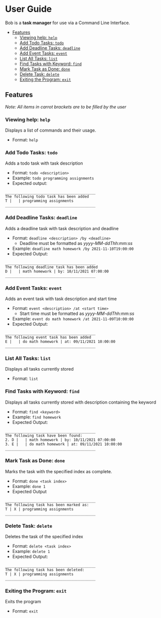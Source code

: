 # User Guide

Bob is a **task manager** for use via a Command Line Interface.

* [Features](#features)
  * [Viewing help: `help`](#viewing-help-help)
  * [Add Todo Tasks: `todo`](#add-todo-tasks-todo)
  * [Add Deadline Tasks: `deadline`](#add-deadline-tasks-deadline)
  * [Add Event Tasks: `event`](#add-event-tasks-event)
  * [List All Tasks: `list`](#list-all-tasks-list)
  * [Find Tasks with Keyword: `find`](#find-tasks-with-keyword-find)
  * [Mark Task as Done: `done`](#mark-task-as-done-done)
  * [Delete Task: `delete`](#delete-task-delete)
  * [Exiting the Program: `exit`](#exiting-the-program-exit)
  
## Features 

*Note: All items in carrot brackets are to be filled by the user*

### Viewing help: `help`
Displays a list of commands and their usage.
* Format: `help`

### Add Todo Tasks: `todo`
Adds a todo task with task description
* Format: `todo <description>`
* Example: `todo programming assignments`
* Expected output:
``` 
_________________________________________
The following todo task has been added
T |   | programming assignments
_________________________________________
```

### Add Deadline Tasks: `deadline`
Adds a deadline task with task description and deadline
* Format: `deadline <description> /by <deadline>`
  * Deadline must be formatted as *yyyy-MM-ddThh:mm:ss*
* Example: `deadline math homework /by 2021-11-10T19:00:00`
* Expected Output:
```
_________________________________________
The following deadline task has been added
D |   | math homework | by: 10/11/2021 07:00:00
_________________________________________
```

### Add Event Tasks: `event`
Adds an event task with task description and start time
* Format: `event <description> /at <start time>`
  * Start time must be formatted as *yyyy-MM-ddThh:mm:ss*
* Example: `event do math homework /at 2021-11-09T10:00:00`
* Expected Output:
```
_________________________________________
The following event task has been added
E |   | do math homework | at: 09/11/2021 10:00:00
_________________________________________
```

### List All Tasks: `list`
Displays all tasks currently stored
* Format: `list`

### Find Tasks with Keyword: `find`
Displays all tasks currently stored with description containing the keyword
* Format: `find <keyword>`
* Example: `find homework`
* Expected Output:
```
_________________________________________
The following task have been found:
2. D |   | math homework | by: 10/11/2021 07:00:00
3. E |   | do math homework | at: 09/11/2021 10:00:00
_________________________________________
```

### Mark Task as Done: `done`
Marks the task with the specified index as complete.
* Format: `done <task index>`
* Example: `done 1`
* Expected Output
```
_________________________________________
The following task has been marked as:
T | X | programming assignments
_________________________________________
```

### Delete Task: `delete`
Deletes the task of the specified index
* Format: `delete <task index>`
* Example: `delete 1`
* Expected Output:
```
_________________________________________
The following task has been deleted:
T | X | programming assignments
_________________________________________
```

### Exiting the Program: `exit`
Exits the program
* Format: `exit`







